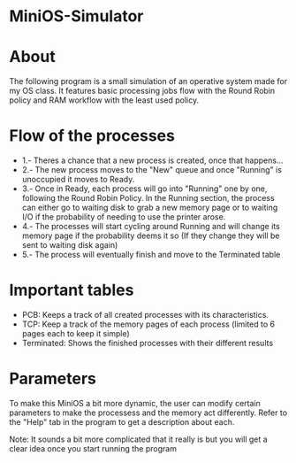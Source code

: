 # MiniOS-Simulator

# About
The following program is a small simulation of an operative system made for my OS class. It features basic processing jobs flow with the Round Robin policy and RAM workflow with the least used policy.

# Flow of the processes
* 1.- Theres a chance that a new process is created, once that happens...
* 2.- The new process moves to the "New" queue and once "Running" is unoccupied it moves to Ready.
* 3.- Once in Ready, each process will go into "Running" one by one, following the Round Robin Policy. In the Running section, the process can either go to waiting disk to grab a new memory page or to waiting I/O if the probability of needing to use the printer arose. 
* 4.- The processes will start cycling around Running and will change its memory page if the probability deems it so (If they change they will be sent to waiting disk again)
* 5.- The process will eventually finish and move to the Terminated table

# Important tables
* PCB: Keeps a track of all created processes with its characteristics.
* TCP: Keep a track of the memory pages of each process (limited to 6 pages each to keep it simple)
* Terminated: Shows the finished processes with their different results

# Parameters
To make this MiniOS a bit more dynamic, the user can modify certain parameters to make the processess and the memory act differently. Refer to the "Help" tab in the program to get a description about each.

Note: It sounds a bit more complicated that it really is but you will get a clear idea once you start running the program

